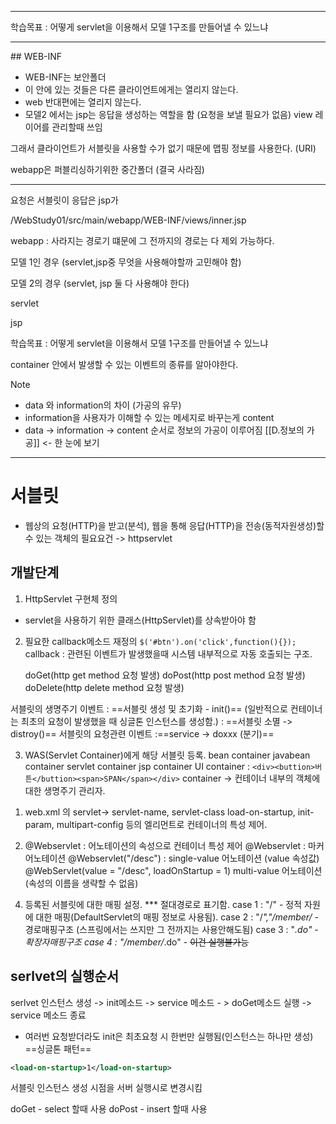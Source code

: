  <hr>

학습목표 : 어떻게 servlet을 이용해서 모델 1구조를 만들어낼 수 있느냐


<hr>
## WEB-INF

- WEB-INF는 보안폴더
- 이 안에 있는 것들은 다른 클라이언트에게는 열리지 않는다.
- web 반대편에는 열리지 않는다.
- 모델2 에서는 jsp는 응답을 생성하는 역할을 함 (요청을 보낼 필요가 없음)
	view 레이어를 관리할때 쓰임


그래서 클라이언트가 서블릿을 사용할 수가 없기 때문에 맵핑 정보를 사용한다. (URI)

webapp은 퍼블리싱하기위한 중간폴더 (결국 사라짐)


<hr>

요청은 서블릿이 응답은 jsp가 

/WebStudy01/src/main/webapp/WEB-INF/views/inner.jsp

webapp : 사라지는 경로기 떄문에 그 전까지의 경로는 다 제외 가능하다.

모델 1인 경우 (servlet,jsp중 무엇을 사용해야할까 고민해야 함)

모델 2의 경우 (servlet, jsp 둘 다 사용해야 한다)

servlet

jsp

학습목표 : 어떻게 servlet을 이용해서 모델 1구조를 만들어낼 수 있느냐

container 안에서 발생할 수 있는 이벤트의 종류를 알아야한다.


> [!note] 
> - data 와 information의 차이 (가공의 유무)
> - information을 사용자가 이해할 수 있는 메세지로 바꾸는게 content
> - data -> information -> content 순서로 정보의 가공이 이루어짐
[[D.정보의 가공]] <- 한 눈에 보기







<hr>

# 서블릿

 *  웹상의 요청(HTTP)을 받고(분석), 웹을 통해 응답(HTTP)을 전송(동적자원생성)할 수 있는 객체의 필요요건 -> httpservlet 
 	
## 개발단계

 1.  HttpServlet 구현체 정의
 - servlet을 사용하기 위한 클래스(HttpServlet)를 상속받아야 함
 
 2. 필요한 callback메소드 재정의
    `$('#btn').on('click',function(){});`
    callback : 관련된 이벤트가 발생했을때 시스템 내부적으로 자동 호출되는 구조.

	doGet(http get method 요청 발생)
	doPost(http post method 요청 발생)
	doDelete(http delete method 요청 발생)


서블릿의 생명주기 이벤트 
	: ==서블릿 생성 및 초기화 - init()==
		(일반적으로 컨테이너는 최초의 요청이 발생했을 때 싱글톤 인스턴스를 생성함.)
	: ==서블릿 소멸  -> distroy()==
서블릿의 요청관련 이벤트 
	:==service -> doxxx (분기)==


 3. WAS(Servlet Container)에게 해당 서블릿 등록.
	bean container
	javabean container
	servlet container
	jsp container
	UI container : `<div><buttion>버튼</buttion><span>SPAN</span></div>`
  container -> 컨테이너 내부의 객체에 대한 생명주기 관리자.
  
1) web.xml 의 servlet-> servlet-name, servlet-class
	load-on-startup, init-param, multipart-config 등의 엘리먼트로 컨테이너의 특성 제어.
	
2)  @Webservlet : 어노테이션의 속성으로 컨테이너 특성 제어
    @Webservlet : 마커 어노테이션
    @Webservlet("/desc") : single-value 어노테이션 (value 속성값)
    @WebServlet(value = "/desc", loadOnStartup = 1) multi-value 어노테이션
	(속성의 이름을 생략할 수 없음)

4. 등록된 서블릿에 대한 매핑 설정. *** 절대경로로 표기함.
	case 1 : "/"    - 정적 자원에 대한 매핑(DefaultServlet의 매핑 정보로 사용됨).
	case 2 : "/*","/member/* - 경로매핑구조 (스프링에서는 쓰지만 그 전까지는 사용안해도됨)
	case 3 : "*.do" - 확장자매핑구조
	case 4 : "/member/*.do" - ~~이건 실행불가능~~


## serlvet의 실행순서

serlvet 인스턴스 생성 -> init메소드 -> service 메소드 - > doGet메소드 실행 -> service 메소드 종료
- 여러번 요청받더라도 init은 최초요청 시 한번만 실행됨(인스턴스는 하나만 생성)
  ==싱글톤 패턴==

``` xml
<load-on-startup>1</load-on-startup>
```
서블릿 인스턴스 생성 시점을 서버 실행시로 변경시킴

doGet - select 할때 사용
doPost - insert 할때 사용